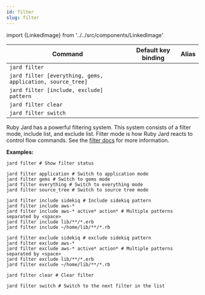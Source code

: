 ```yaml
---
id: filter
slug: filter
---
```

import {LinkedImage} from '../../src/components/LinkedImage'

| Command | Default key binding | Alias |
| ------- | ------------------- | ----- |
| `jard filter`  | | |
| `jard filter [everything, gems, application, source_tree]`  | | |
| `jard filter [include, exclude] pattern` | | |
| `jard filter clear` | | |
| `jard filter switch` | | |

Ruby Jard has a powerful filtering system. This system consists of a filter mode, include list, and exclude list. Filter mode is how Ruby Jard reacts to control flow commands. See the [filter docs](/docs/guides/filter) for more information.

**Examples:**

```
jard filter # Show filter status
```

<LinkedImage link="/img/commands/filter.png" alt="Filter example"/>

```
jard filter application # Switch to application mode
jard filter gems # Switch to gems mode
jard filter everything # Switch to everything mode
jard filter source_tree # Switch to source tree mode
```

```
jard filter include sidekiq # Include sidekiq pattern
jard filter include aws-*
jard filter include aws-* active* action* # Multiple patterns separated by <space>
jard filter include lib/**/*.erb
jard filter include ~/home/lib/**/*.rb
```

```
jard filter exclude sidekiq # exclude sidekiq pattern
jard filter exclude aws-*
jard filter exclude aws-* active* action* # Multiple patterns separated by <space>
jard filter exclude lib/**/*.erb
jard filter exclude ~/home/lib/**/*.rb
```

```
jard filter clear # Clear filter
```

```
jard filter switch # Switch to the next filter in the list
```
